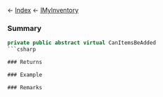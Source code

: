 ← [Index](Api-Index) ← [IMyInventory](VRage.Game.ModAPI.Ingame.IMyInventory)

### Summary

```csharp
private public abstract virtual CanItemsBeAdded
```csharp

### Returns

### Example

### Remarks

